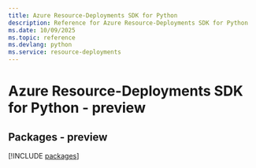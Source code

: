 ```yaml
---
title: Azure Resource-Deployments SDK for Python
description: Reference for Azure Resource-Deployments SDK for Python
ms.date: 10/09/2025
ms.topic: reference
ms.devlang: python
ms.service: resource-deployments
---
```

# Azure Resource-Deployments SDK for Python - preview
## Packages - preview
[!INCLUDE [packages](resource-deployments-index.md)]